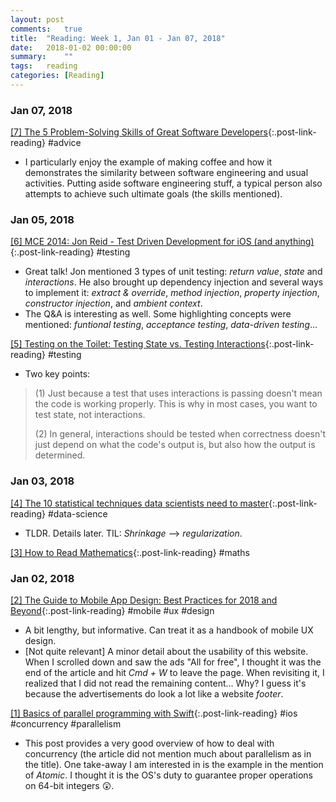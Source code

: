 ```yaml
---
layout: post
comments:	true
title:  "Reading: Week 1, Jan 01 - Jan 07, 2018"
date:   2018-01-02 00:00:00
summary:    ""
tags:   reading
categories:	[Reading]
---
```


### Jan 07, 2018

[[7] The 5 Problem-Solving Skills of Great Software Developers](https://dev.to/lpasqualis/the-5-problem-solving-skills-of-great-software-developers-4e6){:.post-link-reading} <rate5/> <content-meta>#advice</content-meta>
- I particularly enjoy the example of making coffee and how it demonstrates the similarity between software engineering and usual activities. Putting aside software engineering stuff, a typical person also attempts to achieve such ultimate goals (the skills mentioned).

### Jan 05, 2018

[[6] MCE 2014: Jon Reid - Test Driven Development for iOS (and anything)](https://www.youtube.com/watch?v=Jzlz3Bx-NzM){:.post-link-reading} <rate5/> <content-meta>#testing</content-meta>
- Great talk! Jon mentioned 3 types of unit testing: *return value*, *state* and *interactions*. He also brought up dependency injection and several ways to implement it: *extract & override*, *method injection*, *property injection*, *constructor injection*, and *ambient context*.
- The Q&A is interesting as well. Some highlighting concepts were mentioned: *funtional testing*, *acceptance testing*, *data-driven testing*...

[[5] Testing on the Toilet: Testing State vs. Testing Interactions](https://testing.googleblog.com/2013/03/testing-on-toilet-testing-state-vs.html){:.post-link-reading} <rate4/> <content-meta>#testing</content-meta>
- Two key points:
> (1) Just because a test that uses interactions is passing doesn't mean the code is working properly. This is why in most cases, you want to test state, not interactions.
> 
> (2) In general, interactions should be tested when correctness doesn't just depend on what the code's output is, but also how the output is determined.

### Jan 03, 2018

[[4] The 10 statistical techniques data scientists need to master](https://jameskle.com/writes/stat-learning){:.post-link-reading} <rate3/> <content-meta>#data-science</content-meta>
- TLDR. Details later. TIL: *Shrinkage* --> *regularization*.

[[3] How to Read Mathematics](http://www.people.vcu.edu/~dcranston/490/handouts/math-read.html){:.post-link-reading} <rate3/> <content-meta>#maths</content-meta>

### Jan 02, 2018

[[2] The Guide to Mobile App Design: Best Practices for 2018 and Beyond](https://www.uxpin.com/studio/mobile-design/guide-mobile-app-design-best-practices-2018-beyond){:.post-link-reading} <rate3/> <content-meta>#mobile #ux #design</content-meta>
- A bit lengthy, but informative. Can treat it as a handbook of mobile UX design.
- [Not quite relevant] A minor detail about the usability of this website. When I scrolled down and saw the ads "All for free", I thought it was the end of the article and hit *Cmd + W* to leave the page. When revisiting it, I realized that I did not read the remaining content... Why? I guess it's because the advertisements do look a lot like a website *footer*.

[[1] Basics of parallel programming with Swift](https://medium.com/flawless-app-stories/basics-of-parallel-programming-with-swift-93fee8425287){:.post-link-reading} <rate5/> <content-meta>#ios #concurrency #parallelism</content-meta>
- This post provides a very good overview of how to deal with concurrency (the article did not mention much about parallelism as in the title). One take-away I am interested in is the example in the mention of *Atomic*. I thought it is the OS's duty to guarantee proper operations on 64-bit integers 😲.


